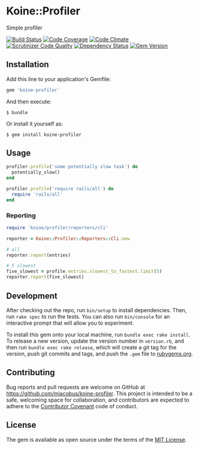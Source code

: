# Koine::Profiler

Simple profiler

[![Build Status](https://travis-ci.org/mjacobus/koine-profiler.svg?branch=master)](https://travis-ci.org/mjacobus/koine-profiler)
[![Code Coverage](https://scrutinizer-ci.com/g/mjacobus/koine-profiler/badges/coverage.png?b=master)](https://scrutinizer-ci.com/g/mjacobus/koine-profiler/?branch=master)
[![Code Climate](https://codeclimate.com/github/mjacobus/koine-profiler/badges/gpa.svg)](https://codeclimate.com/github/mjacobus/koine-profiler)
[![Scrutinizer Code Quality](https://scrutinizer-ci.com/g/mjacobus/koine-profiler/badges/quality-score.png?b=master)](https://scrutinizer-ci.com/g/mjacobus/koine-profiler/?branch=master)
[![Dependency Status](https://gemnasium.com/mjacobus/koine-profiler.svg)](https://gemnasium.com/mjacobus/koine-profiler)
[![Gem Version](https://badge.fury.io/rb/koine-profiler.svg)](https://badge.fury.io/rb/koine-profiler)

## Installation

Add this line to your application's Gemfile:

```ruby
gem 'koine-profiler'
```

And then execute:

    $ bundle

Or install it yourself as:

    $ gem install koine-profiler

## Usage

```ruby
profiler.profile('some potentially slow task') do
  potentially_slow()
end

profiler.profile('require rails/all') do
  require 'rails/all'
end
```

### Reporting

```ruby
require 'koine/profiler/reporters/cli'

reporter = Koine::Profiler::Reporters::Cli.new

# all
reporter.report(entries)

# 5 slowest
five_slowest = profile.entries.slowest_to_fastest.limit(5)
reporter.report(five_slowest)
```

## Development

After checking out the repo, run `bin/setup` to install dependencies. Then, run `rake spec` to run the tests. You can also run `bin/console` for an interactive prompt that will allow you to experiment.

To install this gem onto your local machine, run `bundle exec rake install`. To release a new version, update the version number in `version.rb`, and then run `bundle exec rake release`, which will create a git tag for the version, push git commits and tags, and push the `.gem` file to [rubygems.org](https://rubygems.org).

## Contributing

Bug reports and pull requests are welcome on GitHub at https://github.com/mjacobus/koine-profiler. This project is intended to be a safe, welcoming space for collaboration, and contributors are expected to adhere to the [Contributor Covenant](http://contributor-covenant.org) code of conduct.


## License

The gem is available as open source under the terms of the [MIT License](http://opensource.org/licenses/MIT).

